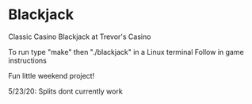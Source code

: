 # Blackjack

Classic Casino Blackjack at Trevor's Casino

To run type "make" then "./blackjack" in a Linux terminal
Follow in game instructions

Fun little weekend project!

5/23/20: Splits dont currently work
